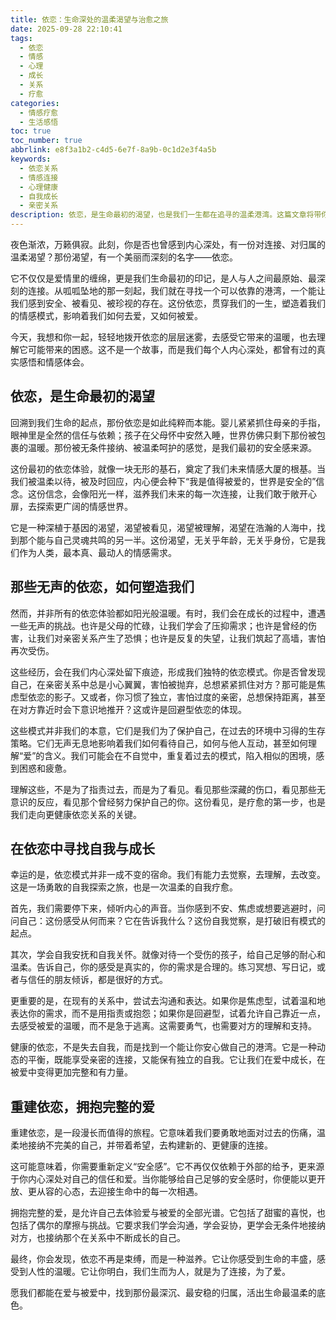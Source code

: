 ```yaml
---
title: 依恋：生命深处的温柔渴望与治愈之旅
date: 2025-09-28 22:10:41
tags:
  - 依恋
  - 情感
  - 心理
  - 成长
  - 关系
  - 疗愈
categories:
  - 情感疗愈
  - 生活感悟
toc: true
toc_number: true
abbrlink: e8f3a1b2-c4d5-6e7f-8a9b-0c1d2e3f4a5b
keywords:
  - 依恋关系
  - 情感连接
  - 心理健康
  - 自我成长
  - 亲密关系
description: 依恋，是生命最初的渴望，也是我们一生都在追寻的温柔港湾。这篇文章将带你深入探索依恋的本质，理解它如何塑造我们的情感世界，并鼓励我们勇敢地面对过往，在自我觉察与疗愈中，重建安全感，拥抱完整而有力量的爱。
---
```


夜色渐浓，万籁俱寂。此刻，你是否也曾感到内心深处，有一份对连接、对归属的温柔渴望？那份渴望，有一个美丽而深刻的名字——依恋。

它不仅仅是爱情里的缠绵，更是我们生命最初的印记，是人与人之间最原始、最深刻的连接。从呱呱坠地的那一刻起，我们就在寻找一个可以依靠的港湾，一个能让我们感到安全、被看见、被珍视的存在。这份依恋，贯穿我们的一生，塑造着我们的情感模式，影响着我们如何去爱，又如何被爱。

今天，我想和你一起，轻轻地拨开依恋的层层迷雾，去感受它带来的温暖，也去理解它可能带来的困惑。这不是一个故事，而是我们每个人内心深处，都曾有过的真实感悟和情感体会。

## 依恋，是生命最初的渴望

回溯到我们生命的起点，那份依恋是如此纯粹而本能。婴儿紧紧抓住母亲的手指，眼神里是全然的信任与依赖；孩子在父母怀中安然入睡，世界仿佛只剩下那份被包裹的温暖。那份被无条件接纳、被温柔呵护的感觉，是我们最初的安全感来源。

这份最初的依恋体验，就像一块无形的基石，奠定了我们未来情感大厦的根基。当我们被温柔以待，被及时回应，内心便会种下“我是值得被爱的，世界是安全的”信念。这份信念，会像阳光一样，滋养我们未来的每一次连接，让我们敢于敞开心扉，去探索更广阔的情感世界。

它是一种深植于基因的渴望，渴望被看见，渴望被理解，渴望在浩瀚的人海中，找到那个能与自己灵魂共鸣的另一半。这份渴望，无关乎年龄，无关乎身份，它是我们作为人类，最本真、最动人的情感需求。

## 那些无声的依恋，如何塑造我们

然而，并非所有的依恋体验都如阳光般温暖。有时，我们会在成长的过程中，遭遇一些无声的挑战。也许是父母的忙碌，让我们学会了压抑需求；也许是曾经的伤害，让我们对亲密关系产生了恐惧；也许是反复的失望，让我们筑起了高墙，害怕再次受伤。

这些经历，会在我们内心深处留下痕迹，形成我们独特的依恋模式。你是否曾发现自己，在亲密关系中总是小心翼翼，害怕被抛弃，总想紧紧抓住对方？那可能是焦虑型依恋的影子。又或者，你习惯了独立，害怕过度的亲密，总想保持距离，甚至在对方靠近时会下意识地推开？这或许是回避型依恋的体现。

这些模式并非我们的本意，它们是我们为了保护自己，在过去的环境中习得的生存策略。它们无声无息地影响着我们如何看待自己，如何与他人互动，甚至如何理解“爱”的含义。我们可能会在不自觉中，重复着过去的模式，陷入相似的困境，感到困惑和疲惫。

理解这些，不是为了指责过去，而是为了看见。看见那些深藏的伤口，看见那些无意识的反应，看见那个曾经努力保护自己的你。这份看见，是疗愈的第一步，也是我们走向更健康依恋关系的关键。

## 在依恋中寻找自我与成长

幸运的是，依恋模式并非一成不变的宿命。我们有能力去觉察，去理解，去改变。这是一场勇敢的自我探索之旅，也是一次温柔的自我疗愈。

首先，我们需要停下来，倾听内心的声音。当你感到不安、焦虑或想要逃避时，问问自己：这份感受从何而来？它在告诉我什么？这份自我觉察，是打破旧有模式的起点。

其次，学会自我安抚和自我关怀。就像对待一个受伤的孩子，给自己足够的耐心和温柔。告诉自己，你的感受是真实的，你的需求是合理的。练习冥想、写日记，或者与信任的朋友倾诉，都是很好的方式。

更重要的是，在现有的关系中，尝试去沟通和表达。如果你是焦虑型，试着温和地表达你的需求，而不是用指责或抱怨；如果你是回避型，试着允许自己靠近一点，去感受被爱的温暖，而不是急于逃离。这需要勇气，也需要对方的理解和支持。

健康的依恋，不是失去自我，而是找到一个能让你安心做自己的港湾。它是一种动态的平衡，既能享受亲密的连接，又能保有独立的自我。它让我们在爱中成长，在被爱中变得更加完整和有力量。

## 重建依恋，拥抱完整的爱

重建依恋，是一段漫长而值得的旅程。它意味着我们要勇敢地面对过去的伤痛，温柔地接纳不完美的自己，并带着希望，去构建新的、更健康的连接。

这可能意味着，你需要重新定义“安全感”。它不再仅仅依赖于外部的给予，更来源于你内心深处对自己的信任和爱。当你能够给自己足够的安全感时，你便能以更开放、更从容的心态，去迎接生命中的每一次相遇。

拥抱完整的爱，是允许自己去体验爱与被爱的全部光谱。它包括了甜蜜的喜悦，也包括了偶尔的摩擦与挑战。它要求我们学会沟通，学会妥协，更学会无条件地接纳对方，也接纳那个在关系中不断成长的自己。

最终，你会发现，依恋不再是束缚，而是一种滋养。它让你感受到生命的丰盛，感受到人性的温暖。它让你明白，我们生而为人，就是为了连接，为了爱。

愿我们都能在爱与被爱中，找到那份最深沉、最安稳的归属，活出生命最温柔的底色。